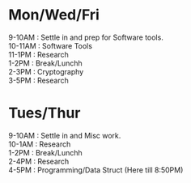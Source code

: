 # Mon/Wed/Fri
9-10AM    : Settle in and prep for Software tools.  
10-11AM   : Software Tools  
11-1PM    : Research  
1-2PM     : Break/Lunchh  
2-3PM     : Cryptography  
3-5PM     : Research  

# Tues/Thur
9-10AM    : Settle in and Misc work.  
10-1AM    : Research  
1-2PM     : Break/Lunchh  
2-4PM     : Research  
4-5PM     : Programming/Data Struct  (Here till 8:50PM)
